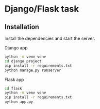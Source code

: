 # Django/Flask task

## Installation
Install the dependencies and start the server.

Django app
```sh
python -m venv venv
cd django_project
pip install -r requirements.txt
python manage.py runserver
```

Flask app

```sh
cd flask
python -m venv venv
pip install -r requirements.txt
python app.py
```